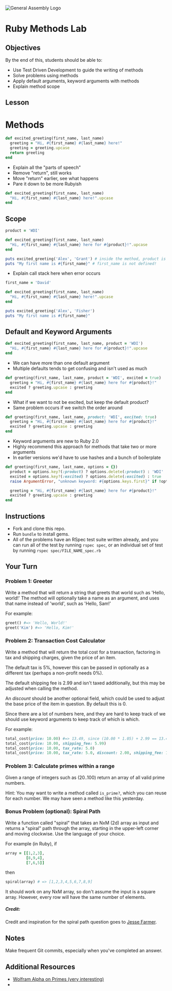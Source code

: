 ![General Assembly Logo](http://i.imgur.com/ke8USTq.png)

# Ruby Methods Lab

## Objectives

By the end of this, students should be able to:

- Use Test Driven Development to guide the writing of methods
- Solve problems using methods
- Apply default arguments, keyword arguments with methods
- Explain method scope

## Lesson

# Methods

```ruby
def excited_greeting(first_name, last_name)
  greeting = "Hi, #{first_name} #{last_name} here!"
  greeting = greeting.upcase
  return greeting
end
```

* Explain all the "parts of speech"
* Remove "return", still works
* Move "return" earlier, see what happens
* Pare it down to be more Rubyish

```ruby
def excited_greeting(first_name, last_name)
  "Hi, #{first_name} #{last_name} here!".upcase
end
```
## Scope

```ruby
product = 'WDI'

def excited_greeting(first_name, last_name)
  "Hi, #{first_name} #{last_name} here for #{product}!".upcase
end

puts excited_greeting('Alex', 'Grant') # inside the method, product is not defined!
puts "My first name is #{first_name}" # first_name is not defined!
```

* Explain call stack here when error occurs

```ruby
first_name = 'David'

def excited_greeting(first_name, last_name)
  "Hi, #{first_name} #{last_name} here!".upcase
end

puts excited_greeting('Alex', 'Fisher')
puts "My first name is #{first_name}"
```

## Default and Keyword Arguments

```ruby
def excited_greeting(first_name, last_name, product = 'WDI')
  "Hi, #{first_name} #{last_name} here for #{product}!".upcase
end
```

* We can have more than one default argument
* Multiple defaults tends to get confusing and isn't used as much

```ruby
def greeting(first_name, last_name, product = 'WDI', excited = true)
  greeting = "Hi, #{first_name} #{last_name} here for #{product}!"
  excited ? greeting.upcase : greeting
end
```

* What if we want to not be excited, but keep the default product?
* Same problem occurs if we switch the order around

```ruby
def greeting(first_name, last_name, product: 'WDI', excited: true)
  greeting = "Hi, #{first_name} #{last_name} here for #{product}!"
  excited ? greeting.upcase : greeting
end
```

* Keyword arguments are new to Ruby 2.0
* Highly recommend this approach for methods that take two or more arguments
* In earlier versions we'd have to use hashes and a bunch of boilerplate

```ruby
def greeting(first_name, last_name, options = {})
  product = options.key?(:product) ? options.delete(:product) : 'WDI'
  excited = options.key?(:excited) ? options.delete(:excited) : true
  raise ArgumentError, "unknown keyword: #{options.keys.first}" if !options.empty?

  greeting = "Hi, #{first_name} #{last_name} here for #{product}!"
  excited ? greeting.upcase : greeting
end
```


## Instructions

- Fork and clone this repo.
- Run `bundle` to install gems.
- All of the problems have an RSpec test suite written already, and you can run all of the test by running `rspec spec`, or an individual set of test by running `rspec spec/FILE_NAME_spec.rb`

## Your Turn

### Problem 1: Greeter

Write a method that will return a string that greets that world such as 'Hello, world!'
The method will optionally take a name as an argument, and uses that name instead of 'world',
such as 'Hello, Sam!'

For example:

```ruby
greet() #=> 'Hello, World!'
greet('Kim') #=> 'Hello, Kim!'
```

### Problem 2: Transaction Cost Calculator

Write a method that will return the total cost for a transaction, factoring in tax and shipping charges, given the price of an item.

The default tax is 5%, however this can be passed in optionally as a different tax (perhaps a non-profit needs 0%).

The default shipping fee is 2.99 and isn't taxed additionally, but this may be adjusted when calling the method.

An *discount* should be another optional field, which could be used to adjust the base price of the item in question. By default this is 0.

Since there are a lot of numbers here, and they are hard to keep track of we should use keyword arguments to keep track of which is which.

For example:

```ruby
total_cost(price: 10.00) #=> 13.49, since (10.00 * 1.05) + 2.99 == 13.49
total_cost(price: 10.00, shipping_fee: 5.99)
total_cost(price: 10.00, tax_rate: 5.0)
total_cost(price: 10.00, tax_rate: 5.0, discount: 2.00, shipping_fee: 1.99)
```

### Problem 3: Calculate primes within a range

Given a range of integers such as (20..100) return an array of all valid prime numbers.

Hint: You may want to write a method called `is_prime?`, which you can reuse for each number. We may have seen a method like this yesterday.

### Bonus Problem (optional): Spiral Path

Write a function called "spiral" that takes an NxM (2d) array as input and returns a "spiral" path through the array, starting in the upper-left corner and moving clockwise.  Use the  language of your choice.

For example (in Ruby), if

```ruby
array = [[1,2,3],
         [8,9,4],
         [7,6,5]]
```

then

```ruby
spiral(array) # => [1,2,3,4,5,6,7,8,9]
```

It should work on any NxM array, so don't assume the input is a square array.  However, every row will have the same number of elements.


##### Credit:

Credit and inspiration for the spiral path question goes to [Jesse Farmer](https://gist.github.com/jfarmer/b043eee597d2f4934fb2#file-spiral-md).

## Notes

Make frequent Git commits, especially when you've completed an answer.

## Additional Resources

- [Wolfram Alpha on Primes (very interesting)](http://mathworld.wolfram.com/PrimeNumber.html)
-
